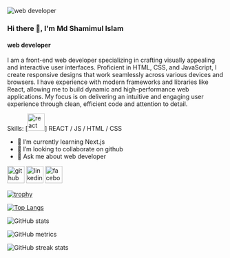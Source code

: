 ![web developer](https://i.ibb.co/hBmR0Vf/Md-Shamimul-Islam.png)
### Hi there 👋, I'm Md Shamimul Islam
#### web developer


I am a front-end web developer specializing in crafting visually appealing and interactive user interfaces. Proficient in HTML, CSS, and JavaScript, I create responsive designs that work seamlessly across various devices and browsers. I have experience with modern frameworks and libraries like React, allowing me to build dynamic and high-performance web applications. My focus is on delivering an intuitive and engaging user experience through clean, efficient code and attention to detail.

Skills: [<img src='https://cdn.jsdelivr.net/npm/simple-icons@3.0.1/icons/react.svg' alt='react' height='40'>] REACT / JS / HTML / CSS

- 🌱 I’m currently learning Next.js 
- 👯 I’m looking to collaborate on github 
- 💬 Ask me about web developer 


[<img src='https://cdn.jsdelivr.net/npm/simple-icons@3.0.1/icons/github.svg' alt='github' height='40'>](https://github.com/Shamimul143)  [<img src='https://cdn.jsdelivr.net/npm/simple-icons@3.0.1/icons/linkedin.svg' alt='linkedin' height='40'>](https://www.linkedin.com/in/md-shamim-771b65221/)  [<img src='https://cdn.jsdelivr.net/npm/simple-icons@3.0.1/icons/facebook.svg' alt='facebook' height='40'>](https://www.facebook.com/md.shamim.54540)  

[![trophy](https://github-profile-trophy.vercel.app/?username=Shamimul143)](https://github.com/ryo-ma/github-profile-trophy)

[![Top Langs](https://github-readme-stats.vercel.app/api/top-langs/?username=Shamimul143)](https://github.com/anuraghazra/github-readme-stats)

![GitHub stats](https://github-readme-stats.vercel.app/api?username=Shamimul143&show_icons=true&count_private=true)  

![GitHub metrics](https://metrics.lecoq.io/Shamimul143)  

![GitHub streak stats](https://streak-stats.demolab.com/?user=Shamimul143)  


